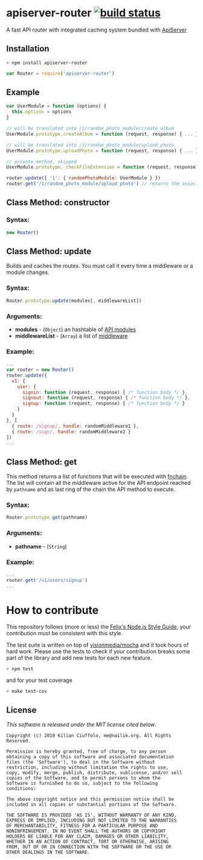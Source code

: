 # apiserver-router [![build status](https://secure.travis-ci.org/kilianc/node-apiserver-router.png?branch=master)](http://travis-ci.org/kilianc/node-apiserver-router)

A fast API router with integrated caching system bundled with [ApiServer](https://github.com/kilianc/node-apiserver)

## Installation

    ⚡ npm install apiserver-router

```javascript
var Router = require('apiserver-router')
```

## Example

```javascript
var UserModule = function (options) {
  this.options = options
}

// will be translated into /1/random_photo_module/create_album
UserModule.prototype.createAlbum = function (request, response) { ... }

// will be translated into /1/random_photo_module/upload_photo
UserModule.prototype.uploadPhoto = function (request, response) { ... }

// private method, skipped
UserModule.prototype._checkFileExtension = function (request, response) { ... }

```

```javascript
router.update({ '1': { randomPhotoModule: UserModule } })
router.get('/1/random_photo_module/upload_photo') // returns the associated chain
```

## Class Method: constructor

### Syntax:

```javascript
new Router()
```

## Class Method: update

Builds and caches the routes. You must call it every time a middleware or a module changes.

### Syntax:

```javascript
Router.prototype.update(modules[, middlewareList])
```

### Arguments:

* __modules__ - (`Object`) an hashtable of [API modules](https://github.com/kilianc/node-apiserver/tree/master#modules)
* __middlewareList__ - (`Array`) a list of [middleware](https://github.com/kilianc/node-apiserver/tree/master#middleware)

### Example:

```javascript
...
var router = new Router()
router.update({
  v1: {
    user: {
      signin: function (request, response) { /* function body */ },
      signout: function (request, response) { /* function body */ },
      signup: function (request, response) { /* function body */ }
    }
  }
}, [
  { route: /signup/, handle: randomMiddleware1 },
  { route: /sign/, handle: randomMiddleware2 }
])
...
```

## Class Method: get

This method returns a list of functions that will be executed with [fnchain](https://github.com/kilianc/node-fnchain). The list will contain all the middleware active for the API endpoint reached by `pathname` and as last ring of the chain the API method to execute.

### Syntax:

```javascript
Router.prototype.get(pathname)
```

### Arguments:

* __pathname__ - (`String`)

### Example:

```javascript
...
router.get('/v1/users/signup')
...
```

# How to contribute

This repository follows (more or less) the [Felix's Node.js Style Guide](http://nodeguide.com/style.html), your contribution must be consistent with this style.

The test suite is written on top of [visionmedia/mocha](http://visionmedia.github.com/mocha/) and it took hours of hard work. Please use the tests to check if your contribution breaks some part of the library and add new tests for each new feature.

    ⚡ npm test

and for your test coverage

    ⚡ make test-cov

## License

_This software is released under the MIT license cited below_.

    Copyright (c) 2010 Kilian Ciuffolo, me@nailik.org. All Rights Reserved.

    Permission is hereby granted, free of charge, to any person
    obtaining a copy of this software and associated documentation
    files (the 'Software'), to deal in the Software without
    restriction, including without limitation the rights to use,
    copy, modify, merge, publish, distribute, sublicense, and/or sell
    copies of the Software, and to permit persons to whom the
    Software is furnished to do so, subject to the following
    conditions:
    
    The above copyright notice and this permission notice shall be
    included in all copies or substantial portions of the Software.
    
    THE SOFTWARE IS PROVIDED 'AS IS', WITHOUT WARRANTY OF ANY KIND,
    EXPRESS OR IMPLIED, INCLUDING BUT NOT LIMITED TO THE WARRANTIES
    OF MERCHANTABILITY, FITNESS FOR A PARTICULAR PURPOSE AND
    NONINFRINGEMENT. IN NO EVENT SHALL THE AUTHORS OR COPYRIGHT
    HOLDERS BE LIABLE FOR ANY CLAIM, DAMAGES OR OTHER LIABILITY,
    WHETHER IN AN ACTION OF CONTRACT, TORT OR OTHERWISE, ARISING
    FROM, OUT OF OR IN CONNECTION WITH THE SOFTWARE OR THE USE OR
    OTHER DEALINGS IN THE SOFTWARE.
